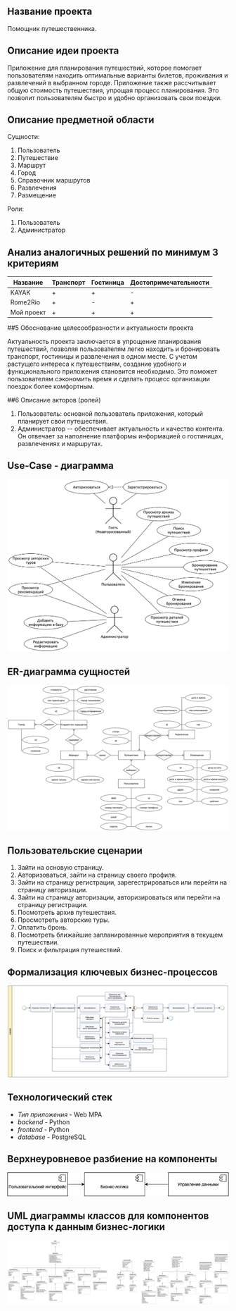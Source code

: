 ## Название проекта

Помощник путешественника.

## Описание идеи проекта

Приложение для планирования путешествий, которое помогает пользователям находить оптимальные варианты билетов, проживания и развлечений в выбранном городе. Приложение также рассчитывает общую стоимость путешествия, упрощая процесс планирования. Это позволит пользователям быстро и удобно организовать свои поездки.

## Описание предметной области

Сущности:
1. Пользователь
2. Путешествие
3. Маршрут
4. Город
5. Справочник маршрутов
6. Развлечения
7. Размещение

Роли:
1. Пользователь
2. Администратор

## Анализ аналогичных решений по минимум 3 критериям

|Название|Транспорт|Гостиница|Достопримечательности| 
|--------|----------|-------------|--------------|
|KAYAK|+|+|-| 
|Rome2Rio|+|-|+|
|Мой проект|+|+|+|  

##5 Обоснование целесообразности и актуальности проекта 

Актуальность проекта заключается в упрощение планирования путешествий, позволяя пользователям легко находить и бронировать транспорт, гостиницы и развлечения в одном месте. С учетом растущего интереса к путешествиям, создание удобного и функционального приложения становится необходимо. Это поможет пользователям сэкономить время и сделать процесс организации поездок более комфортным.

##6 Описание акторов (ролей)

1. Пользователь: основной пользователь приложения, который планирует свои путешествия.
2. Администратор -- обеспечивает актуальность и качество контента. Он отвечает за наполнение платформы информацией о гостиницах, развлечениях и маршрутах.

## Use-Case - диаграмма 

![uc](img/use_case.png)

## ER-диаграмма сущностей 

![er](img/er.png)

## Пользовательские сценарии

1. Зайти на основую страницу.
2. Авторизоваться, зайти на страницу своего профиля.
3. Зайти на страницу регистрации, зарегестрироваться или перейти на страницу авторизации.
4. Зайти на страницу авторизации, авторизироваться или перейти на страницу регистрации.
5. Посмотреть архив путешествия.
6. Просмотреть авторские туры.
7. Оплатить бронь.
8. Посмотреть ближайшие запланированные мероприятия в текущем путешествии.
9. Поиск и фильтрация путешествий.

## Формализация ключевых бизнес-процессов

![bpmn](img/bpmn.png)

## Технологический стек

* *Тип приложения* - Web MPA  
* *backend* - Python
* *frontend* - Python
* *database* - PostgreSQL  

## Верхнеуровневое разбиение на компоненты

![comp](img/comp.png)

## UML диаграммы классов для компонентов доступа к данным бизнес-логики

![uml](img/ppo.png)